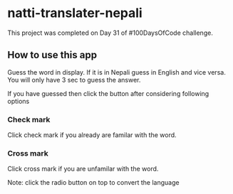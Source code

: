 # natti-translater-nepali
This project was completed on Day 31 of #100DaysOfCode challenge.

## How to use this app
Guess the word in display. If it is in Nepali guess in English and vice versa.
You will only have 3 sec to guess the answer.

If you have guessed then click the button after considering following options
### Check mark
Click check mark if you already are familar with the word.

### Cross mark
Click cross mark if you are unfamilar with the word.

Note: click the radio button on top to convert the language
